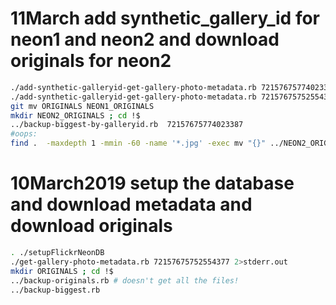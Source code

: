 # 11March add synthetic_gallery_id for neon1 and neon2 and download originals for neon2

```bash
./add-synthetic-galleryid-get-gallery-photo-metadata.rb 72157675774023387 2>neon2-add-galleryid-stderr.out &
./add-synthetic-galleryid-get-gallery-photo-metadata.rb 72157675752554377 2>neon1-add-galleryid-stderr.out &
git mv ORIGINALS NEON1_ORIGINALS
mkdir NEON2_ORIGINALS ; cd !$
../backup-biggest-by-galleryid.rb  72157675774023387
#oops:
find .  -maxdepth 1 -mmin -60 -name '*.jpg' -exec mv "{}" ../NEON2_ORIGINALS \;
```

# 10March2019 setup the database and download metadata and download originals

```bash
. ./setupFlickrNeonDB
./get-gallery-photo-metadata.rb 72157675752554377 2>stderr.out
mkdir ORIGINALS ; cd !$
../backup-originals.rb # doesn't get all the files!
../backup-biggest.rb

```
